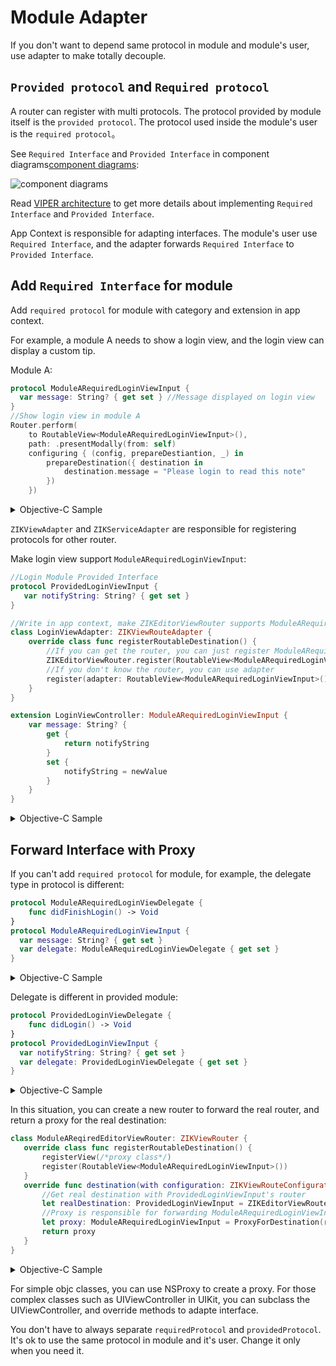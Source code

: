 # Module Adapter

If you don't want to depend same protocol in module and module's user, use adapter to make totally decouple.

## `Provided protocol` and `Required protocol`

A router can register with multi protocols. The protocol provided by module itself is the `provided protocol`. The protocol used inside the module's user is the `required protocol`。

See `Required Interface` and `Provided Interface` in component diagrams[component diagrams](http://www.uml-diagrams.org/component-diagrams.html):

![component diagrams](http://upload-images.jianshu.io/upload_images/5879294-6309bffe07ebf178.png?imageMogr2/auto-orient/strip%7CimageView2/2)

Read [VIPER architecture](https://github.com/Zuikyo/ZIKViper) to get more details about implementing `Required Interface` and `Provided Interface`.

App Context is responsible for adapting interfaces. The module's user use `Required Interface`, and the adapter forwards `Required Interface` to `Provided Interface`.

## Add `Required Interface` for module

Add `required protocol` for module with category and extension in app context.

For example, a module A needs to show a login view, and the login view can display a custom tip.

Module A:

```swift
protocol ModuleARequiredLoginViewInput {
  var message: String? { get set } //Message displayed on login view
}
//Show login view in module A
Router.perform(
    to RoutableView<ModuleARequiredLoginViewInput>(),
    path: .presentModally(from: self)
    configuring { (config, prepareDestiantion, _) in
        prepareDestination({ destination in
            destination.message = "Please login to read this note"
        })
    })
```
<details><summary>Objective-C Sample</summary>

```objectivec
@protocol ModuleARequiredLoginViewInput <ZIKViewRoutable>
@property (nonatomic, copy) NSString *message;
@end

//Show login view in module A
[ZIKRouterToView(ModuleARequiredLoginViewInput)
	          performPath:ZIKViewRoutePath.presentModallyFrom(self)
	          configuring:^(ZIKViewRouteConfiguration *config) {
	              config.prepareDestination = ^(id<ModuleARequiredLoginViewInput> destination) {
	                  destination.message = @"Please login to read this note";
	              };
	          }];
```
</details>

`ZIKViewAdapter` and `ZIKServiceAdapter` are responsible for registering protocols for other router.

Make login view support `ModuleARequiredLoginViewInput`:

```swift
//Login Module Provided Interface
protocol ProvidedLoginViewInput {
   var notifyString: String? { get set }
}
```
```swift
//Write in app context, make ZIKEditorViewRouter supports ModuleARequiredLoginViewInput
class LoginViewAdapter: ZIKViewRouteAdapter {
    override class func registerRoutableDestination() {
        //If you can get the router, you can just register ModuleARequiredLoginViewInput to it
        ZIKEditorViewRouter.register(RoutableView<ModuleARequiredLoginViewInput>())
        //If you don't know the router, you can use adapter
        register(adapter: RoutableView<ModuleARequiredLoginViewInput>(), forAdaptee: RoutableView<ProvidedLoginViewInput>())
    }
}

extension LoginViewController: ModuleARequiredLoginViewInput {
    var message: String? {
        get {
            return notifyString
        }
        set {
            notifyString = newValue
        }
    }
}
```
<details><summary>Objective-C Sample</summary>

```objectivec
//Login Module Provided Interface
@protocol ProvidedLoginViewInput <NSObject>
@property (nonatomic, copy) NSString *notifyString;
@end
```
```objectivec
//LoginViewAdapter.h
@interface LoginViewAdapter : ZIKViewRouteAdapter
@end

//LoginViewAdapter.m
@implementation LoginViewAdapter

+ (void)registerRoutableDestination {
	//If you can get the router, you can just register ModuleARequiredLoginViewInput to it
	[ZIKEditorViewRouter registerViewProtocol:ZIKRoutable(ModuleARequiredLoginViewInput)];
	//If you don't know the router, you can use adapter
	[self registerDestinationAdapter:ZIKRoutable(ModuleARequiredLoginViewInput) forAdaptee:ZIKRoutable(ProvidedLoginViewInput)];
}

@end

//Make LoginViewController support ModuleARequiredLoginViewInput
@interface LoginViewController (ModuleAAdapter) <ModuleARequiredLoginViewInput>
@property (nonatomic, copy) NSString *message;
@end
@implementation LoginViewController (ModuleAAdapter)
- (void)setMessage:(NSString *)message {
	self.notifyString = message;
}
- (NSString *)message {
	return self.notifyString;
}
@end
```
</details>

## Forward Interface with Proxy

If you can't add `required protocol` for module, for example, the delegate type in protocol is different:

```swift
protocol ModuleARequiredLoginViewDelegate {
    func didFinishLogin() -> Void
}
protocol ModuleARequiredLoginViewInput {
  var message: String? { get set }
  var delegate: ModuleARequiredLoginViewDelegate { get set }
}
```
<details><summary>Objective-C Sample</summary>

```objectivec
@protocol ModuleARequiredLoginViewDelegate <NSObject>
- (void)didFinishLogin;
@end

@protocol ModuleARequiredLoginViewInput <ZIKViewRoutable>
@property (nonatomic, copy) NSString *message;
@property (nonatomic, weak) id<ModuleARequiredLoginViewDelegate> delegate;
@end
```
</details>

Delegate is different in provided module:

```swift
protocol ProvidedLoginViewDelegate {
    func didLogin() -> Void
}
protocol ProvidedLoginViewInput {
  var notifyString: String? { get set }
  var delegate: ProvidedLoginViewDelegate { get set }
}
```
<details><summary>Objective-C Sample</summary>

```objectivec
@protocol ProvidedLoginViewDelegate <NSObject>
- (void)didLogin;
@end

@protocol ProvidedLoginViewInput <NSObject>
@property (nonatomic, copy) NSString *notifyString;
@property (nonatomic, weak) id<ProvidedLoginViewDelegate> delegate;
@end
```
</details>

In this situation, you can create a new router to forward the real router, and return a proxy for the real destination:

```swift
class ModuleAReqiredEditorViewRouter: ZIKViewRouter {
   override class func registerRoutableDestination() {
       registerView(/*proxy class*/)
       register(RoutableView<ModuleARequiredLoginViewInput>())
   }
   override func destination(with configuration: ZIKViewRouteConfiguration) -> ModuleARequiredLoginViewInput? {
       //Get real destination with ProvidedLoginViewInput's router
       let realDestination: ProvidedLoginViewInput = ZIKEditorViewRouter.makeDestination()
       //Proxy is responsible for forwarding ModuleARequiredLoginViewInput to ProvidedLoginViewInput
       let proxy: ModuleARequiredLoginViewInput = ProxyForDestination(realDestination)
       return proxy
   }
}

```
<details><summary>Objective-C Sample</summary>

```objectivec
@implementation ZIKModuleARequiredEditorViewRouter
+ (void)registerRoutableDestination {
	//注册ModuleARequiredLoginViewInput，和新的ZIKModuleARequiredEditorViewRouter配对，而不是目的模块中的ZIKEditorViewRouter
	[self registerView:/* proxy class*/];
	[self registerViewProtocol:ZIKRoutable(NoteListRequiredNoteEditorProtocol)];
}
- (id)destinationWithConfiguration:(ZIKViewRouteConfiguration *)configuration {
   //Get real destination with ProvidedLoginViewDelegate's router
   id<ProvidedLoginViewInput> realDestination = [ZIKEditorViewRouter makeDestination];
    //Proxy is responsible for forwarding ModuleARequiredLoginViewInput to ProvidedLoginViewInput
    id<ModuleARequiredLoginViewInput> proxy = ProxyForDestination(realDestination);
    return proxy;
}
@end
```
</details>

For simple objc classes, you can use NSProxy to create a proxy. For those complex classes such as UIViewController in UIKit, you can subclass the UIViewController, and override methods to adapte interface.

You don't have to always separate `requiredProtocol` and `providedProtocol`. It's ok to use the same protocol in module and it's user. Change it only when you need it.
